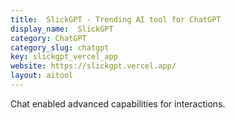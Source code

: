 ```yaml
---
title:  SlickGPT - Trending AI tool for ChatGPT
display_name:  SlickGPT
category: ChatGPT
category_slug: chatgpt
key: slickgpt_vercel_app
website: https://slickgpt.vercel.app/
layout: aitool
---
```


Chat enabled advanced capabilities for interactions.
